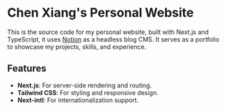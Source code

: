 # Chen Xiang's Personal Website

This is the source code for my personal website, built with Next.js and TypeScript, it uses [Notion](https://notion.so) as a headless blog CMS. It serves as a portfolio to showcase my projects, skills, and experience.

## Features

- **Next.js**: For server-side rendering and routing.
- **Tailwind CSS**: For styling and responsive design.
- **Next-intl**: For internationalization support.
